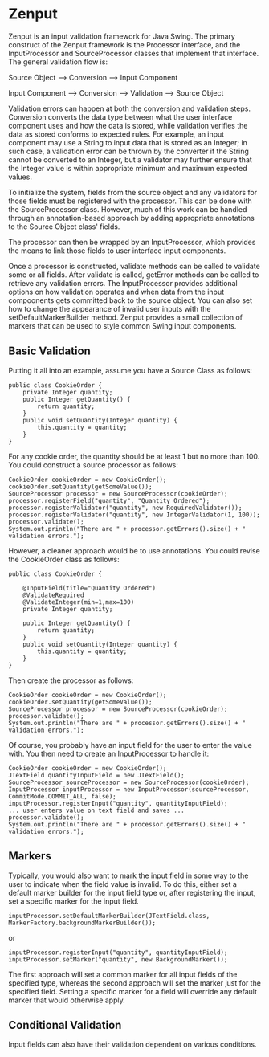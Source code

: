 # Zenput

Zenput is an input validation framework for Java Swing.  The primary construct of the Zenput framework is the Processor interface, and the InputProcessor and SourceProcessor classes that implement that interface.  The general validation flow is:

Source Object --> Conversion --> Input Component

Input Component --> Conversion --> Validation --> Source Object

Validation errors can happen at both the conversion and validation steps.  Conversion converts the data type between what the user interface component uses and how the data is stored, while validation verifies the data as stored conforms to expected rules.  For example, an input component may use a String to input data that is stored as an Integer; in such case, a validation error can be thrown by the converter if the String cannot be converted to an Integer, but a validator may further ensure that the Integer value is within appropriate minimum and maximum expected values.

To initialize the system, fields from the source object and any validators for those fields must be registered with the processor.  This can be done with the SourceProcessor class.  However, much of this work can be handled through an annotation-based approach by adding appropriate annotations to the Source Object class' fields.

The processor can then be wrapped by an InputProcessor, which provides the means to link those fields to user interface input components.

Once a processor is constructed, validate methods can be called to validate some or all fields.  After validate is called, getError methods can be called to retrieve any validation errors.  The InputProcessor provides additional options on how validation operates and when data from the input compoonents gets committed back to the source object.  You can also set how to change the appearance of invalid user inputs with the setDefaultMarkerBuilder method.  Zenput provides a small collection of markers that can be used to style common Swing input components.

## Basic Validation

Putting it all into an example, assume you have a Source Class as follows:

	public class CookieOrder {
		private Integer quantity;
		public Integer getQuantity() {
			return quantity;
		}
		public void setQuantity(Integer quantity) {
			this.quantity = quantity;
		}
	}	

For any cookie order, the quantity should be at least 1 but no more than 100.  You could construct a source processor as follows:

	CookieOrder cookieOrder = new CookieOrder();
	cookieOrder.setQuantity(getSomeValue());
	SourceProcessor processor = new SourceProcessor(cookieOrder);
	processor.registerField("quantity", "Quantity Ordered");
	processor.registerValidator("quantity", new RequiredValidator());
	processor.registerValidator("quantity", new IntegerValidator(1, 100));
	processor.validate();
	System.out.println("There are " + processor.getErrors().size() + " validation errors.");

However, a cleaner approach would be to use annotations.  You could revise the CookieOrder class as follows:

	public class CookieOrder {
	
		@InputField(title="Quantity Ordered")
		@ValidateRequired
		@ValidateInteger(min=1,max=100)
		private Integer quantity;
	
		public Integer getQuantity() {
			return quantity;
		}
		public void setQuantity(Integer quantity) {
			this.quantity = quantity;
		}
	}
	
Then create the processor as follows:

	CookieOrder cookieOrder = new CookieOrder();
	cookieOrder.setQuantity(getSomeValue());
	SourceProcessor processor = new SourceProcessor(cookieOrder);
	processor.validate();
	System.out.println("There are " + processor.getErrors().size() + " validation errors.");
	
Of course, you probably have an input field for the user to enter the value with.  You then need to create an InputProcessor to handle it:

	CookieOrder cookieOrder = new CookieOrder();
	JTextField quantityInputField = new JTextField();
	SourceProcessor sourceProcessor = new SourceProcessor(cookieOrder);
	InputProcessor inputProcessor = new InputProcessor(sourceProcessor, CommitMode.COMMIT_ALL, false);
	inputProcessor.registerInput("quantity", quantityInputField);
	... user enters value on text field and saves ...
	processor.validate();
	System.out.println("There are " + processor.getErrors().size() + " validation errors.");

## Markers

Typically, you would also want to mark the input field in some way to the user to indicate when the field value is invalid.  To do this, either set a default marker builder for the input field type or, after registering the input, set a specific marker for the input field.

	inputProcessor.setDefaultMarkerBuilder(JTextField.class, MarkerFactory.backgroundMarkerBuilder());

or

	inputProcessor.registerInput("quantity", quantityInputField);
	inputProcessor.setMarker("quantity", new BackgroundMarker());
	
The first approach will set a common marker for all input fields of the specified type, whereas the second approach will set the marker just for the specified field.  Setting a specific marker for a field will override any default marker that would otherwise apply.

## Conditional Validation

Input fields can also have their validation dependent on various conditions.  
